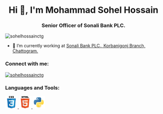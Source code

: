 <h1 align="center">Hi 👋, I'm Mohammad Sohel Hossain</h1>
<h3 align="center">Senior Officer of Sonali Bank PLC.</h3>

<p align="left"> <img src="https://komarev.com/ghpvc/?username=sohelhossainctg&label=Profile%20views&color=0e75b6&style=flat" alt="sohelhossainctg" /> </p>

- 🔭 I’m currently working at [Sonali Bank PLC., Korbanigonj Branch, Chattogram.](https://www.sonalibank.com.bd/)

<h3 align="left">Connect with me:</h3>
<p align="left">
<a href="https://fb.com/sohelhossainctg" target="blank"><img align="center" src="https://raw.githubusercontent.com/rahuldkjain/github-profile-readme-generator/master/src/images/icons/Social/facebook.svg" alt="sohelhossainctg" height="30" width="40" /></a>
</p>

<h3 align="left">Languages and Tools:</h3>
<p align="left"> <a href="https://www.w3schools.com/css/" target="_blank" rel="noreferrer"> <img src="https://raw.githubusercontent.com/devicons/devicon/master/icons/css3/css3-original-wordmark.svg" alt="css3" width="40" height="40"/> </a> <a href="https://www.w3.org/html/" target="_blank" rel="noreferrer"> <img src="https://raw.githubusercontent.com/devicons/devicon/master/icons/html5/html5-original-wordmark.svg" alt="html5" width="40" height="40"/> </a> <a href="https://www.python.org" target="_blank" rel="noreferrer"> <img src="https://raw.githubusercontent.com/devicons/devicon/master/icons/python/python-original.svg" alt="python" width="40" height="40"/> </a> </p>

